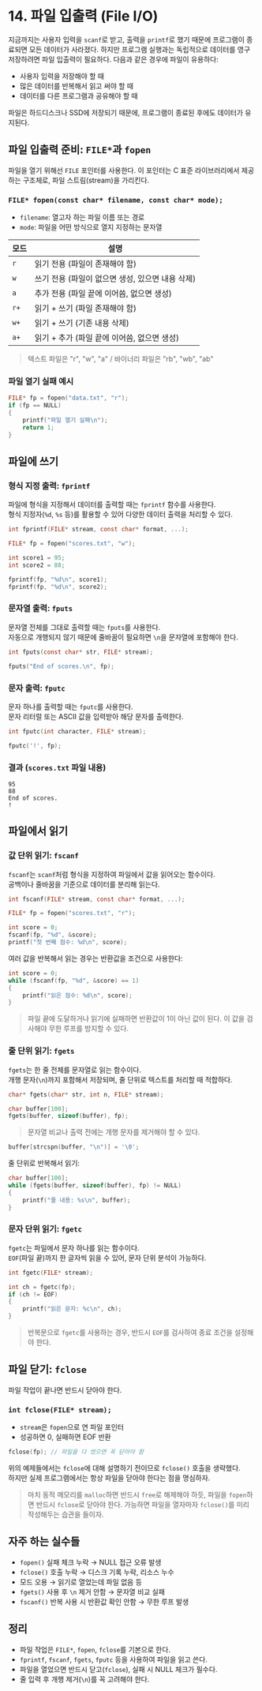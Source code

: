 # 14. 파일 입출력 (File I/O)

지금까지는 사용자 입력을 `scanf`로 받고, 출력을 `printf`로 했기 때문에 프로그램이 종료되면 모든 데이터가 사라졌다. 하지만 프로그램 실행과는 독립적으로 데이터를 영구 저장하려면 파일 입출력이 필요하다. 다음과 같은 경우에 파일이 유용하다:

* 사용자 입력을 저장해야 할 때
* 많은 데이터를 반복해서 읽고 써야 할 때
* 데이터를 다른 프로그램과 공유해야 할 때

파일은 하드디스크나 SSD에 저장되기 때문에, 프로그램이 종료된 후에도 데이터가 유지된다.

## 파일 입출력 준비: `FILE*`과 `fopen`

파일을 열기 위해선 `FILE` 포인터를 사용한다. 이 포인터는 C 표준 라이브러리에서 제공하는 구조체로, 파일 스트림(stream)을 가리킨다.

### `FILE* fopen(const char* filename, const char* mode);`

* `filename`: 열고자 하는 파일 이름 또는 경로
* `mode`: 파일을 어떤 방식으로 열지 지정하는 문자열

| 모드 | 설명                                             |
| ---- | ------------------------------------------------ |
| `r`  | 읽기 전용 (파일이 존재해야 함)                   |
| `w`  | 쓰기 전용 (파일이 없으면 생성, 있으면 내용 삭제) |
| `a`  | 추가 전용 (파일 끝에 이어씀, 없으면 생성)        |
| `r+` | 읽기 + 쓰기 (파일 존재해야 함)                   |
| `w+` | 읽기 + 쓰기 (기존 내용 삭제)                     |
| `a+` | 읽기 + 추가 (파일 끝에 이어씀, 없으면 생성)      |

> 텍스트 파일은 "r", "w", "a" / 바이너리 파일은 "rb", "wb", "ab"

### 파일 열기 실패 예시

```c
FILE* fp = fopen("data.txt", "r");
if (fp == NULL)
{
    printf("파일 열기 실패\n");
    return 1;
}
```

## 파일에 쓰기

### 형식 지정 출력: `fprintf`

파일에 형식을 지정해서 데이터를 출력할 때는 `fprintf` 함수를 사용한다.  
형식 지정자(`%d`, `%s` 등)를 활용할 수 있어 다양한 데이터 출력을 처리할 수 있다.

```c
int fprintf(FILE* stream, const char* format, ...);
```

```c
FILE* fp = fopen("scores.txt", "w");

int score1 = 95;
int score2 = 88;

fprintf(fp, "%d\n", score1);
fprintf(fp, "%d\n", score2);
```

### 문자열 출력: `fputs`

문자열 전체를 그대로 출력할 때는 `fputs`를 사용한다.  
자동으로 개행되지 않기 때문에 줄바꿈이 필요하면 `\n`을 문자열에 포함해야 한다.

```c
int fputs(const char* str, FILE* stream);
```

```c
fputs("End of scores.\n", fp);
```

### 문자 출력: `fputc`

문자 하나를 출력할 때는 `fputc`를 사용한다.  
문자 리터럴 또는 ASCII 값을 입력받아 해당 문자를 출력한다.

```c
int fputc(int character, FILE* stream);
```

```c
fputc('!', fp);
```

### 결과 (`scores.txt` 파일 내용)

```
95
88
End of scores.
!
```

## 파일에서 읽기

### 값 단위 읽기: `fscanf`

`fscanf`는 `scanf`처럼 형식을 지정하여 파일에서 값을 읽어오는 함수이다.  
공백이나 줄바꿈을 기준으로 데이터를 분리해 읽는다.

```c
int fscanf(FILE* stream, const char* format, ...);
```

```c
FILE* fp = fopen("scores.txt", "r");

int score = 0;
fscanf(fp, "%d", &score);
printf("첫 번째 점수: %d\n", score);
```

여러 값을 반복해서 읽는 경우는 반환값을 조건으로 사용한다:

```c
int score = 0;
while (fscanf(fp, "%d", &score) == 1)
{
    printf("읽은 점수: %d\n", score);
}
```

> 파일 끝에 도달하거나 읽기에 실패하면 반환값이 1이 아닌 값이 된다. 이 값을 검사해야 무한 루프를 방지할 수 있다.

### 줄 단위 읽기: `fgets`

`fgets`는 한 줄 전체를 문자열로 읽는 함수이다.  
개행 문자(`\n`)까지 포함해서 저장되며, 줄 단위로 텍스트를 처리할 때 적합하다.

```c
char* fgets(char* str, int n, FILE* stream);
```

```c
char buffer[100];
fgets(buffer, sizeof(buffer), fp);
```

> 문자열 비교나 출력 전에는 개행 문자를 제거해야 할 수 있다.

```c
buffer[strcspn(buffer, "\n")] = '\0';
```

줄 단위로 반복해서 읽기:

```c
char buffer[100];
while (fgets(buffer, sizeof(buffer), fp) != NULL)
{
    printf("줄 내용: %s\n", buffer);
}
```

### 문자 단위 읽기: `fgetc`

`fgetc`는 파일에서 문자 하나를 읽는 함수이다.  
`EOF`(파일 끝)까지 한 글자씩 읽을 수 있어, 문자 단위 분석이 가능하다.

```c
int fgetc(FILE* stream);
```

```c
int ch = fgetc(fp);
if (ch != EOF)
{
    printf("읽은 문자: %c\n", ch);
}
```

> 반복문으로 `fgetc`를 사용하는 경우, 반드시 `EOF`를 검사하여 종료 조건을 설정해야 한다.


## 파일 닫기: `fclose`

파일 작업이 끝나면 반드시 닫아야 한다.

### `int fclose(FILE* stream);`

* `stream`은 `fopen`으로 연 파일 포인터
* 성공하면 0, 실패하면 EOF 반환

```c
fclose(fp); // 파일을 다 썼으면 꼭 닫아야 함
```

위의 예제들에서는 `fclose`에 대해 설명하기 전이므로 `fclose()` 호출을 생략했다.  
하지만 실제 프로그램에서는 항상 파일을 닫아야 한다는 점을 명심하자.


> 마치 동적 메모리를 `malloc`하면 반드시 `free`로 해제해야 하듯, 파일을 `fopen`하면 반드시 `fclose`로 닫아야 한다. 가능하면 파일을 열자마자 `fclose()`를 미리 작성해두는 습관을 들이자.

## 자주 하는 실수들

* `fopen()` 실패 체크 누락 → NULL 접근 오류 발생
* `fclose()` 호출 누락 → 디스크 기록 누락, 리소스 누수
* 모드 오용 → 읽기로 열었는데 파일 없음 등
* `fgets()` 사용 후 `\n` 제거 안함 → 문자열 비교 실패
* `fscanf()` 반복 사용 시 반환값 확인 안함 → 무한 루프 발생

## 정리

* 파일 작업은 `FILE*`, `fopen`, `fclose`를 기본으로 한다.
* `fprintf`, `fscanf`, `fgets`, `fputc` 등을 사용하여 파일을 읽고 쓴다.
* 파일을 열었으면 반드시 닫고(`fclose`), 실패 시 NULL 체크가 필수다.
* 줄 입력 후 개행 제거(`\n`)를 꼭 고려해야 한다.